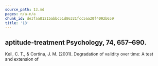 ```yaml
---
source_path: 13.md
pages: n/a-n/a
chunk_id: de3faa81215abbc51d86321fcc5aa20f4092b659
title: '13'
---
```

## aptitude-treatment Psychology, 74, 657–690.

Keil, C. T., & Cortina, J. M. (2001). Degradation of validity over time: A test and extension of

